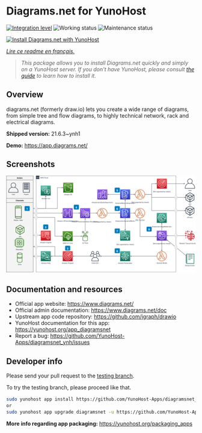 <!--
N.B.: This README was automatically generated by https://github.com/YunoHost/apps/tree/master/tools/README-generator
It shall NOT be edited by hand.
-->

# Diagrams.net for YunoHost

[![Integration level](https://dash.yunohost.org/integration/diagramsnet.svg)](https://dash.yunohost.org/appci/app/diagramsnet) ![Working status](https://ci-apps.yunohost.org/ci/badges/diagramsnet.status.svg) ![Maintenance status](https://ci-apps.yunohost.org/ci/badges/diagramsnet.maintain.svg)

[![Install Diagrams.net with YunoHost](https://install-app.yunohost.org/install-with-yunohost.svg)](https://install-app.yunohost.org/?app=diagramsnet)

*[Lire ce readme en français.](./README_fr.md)*

> *This package allows you to install Diagrams.net quickly and simply on a YunoHost server.
If you don't have YunoHost, please consult [the guide](https://yunohost.org/#/install) to learn how to install it.*

## Overview

diagrams.net (formerly draw.io) lets you create a wide range of diagrams, from simple tree and flow diagrams, to highly technical network, rack and electrical diagrams.


**Shipped version:** 21.6.3~ynh1

**Demo:** https://app.diagrams.net/

## Screenshots

![Screenshot of Diagrams.net](./doc/screenshots/screenshot.png)

## Documentation and resources

* Official app website: <https://www.diagrams.net/>
* Official admin documentation: <https://www.diagrams.net/doc>
* Upstream app code repository: <https://github.com/jgraph/drawio>
* YunoHost documentation for this app: <https://yunohost.org/app_diagramsnet>
* Report a bug: <https://github.com/YunoHost-Apps/diagramsnet_ynh/issues>

## Developer info

Please send your pull request to the [testing branch](https://github.com/YunoHost-Apps/diagramsnet_ynh/tree/testing).

To try the testing branch, please proceed like that.

``` bash
sudo yunohost app install https://github.com/YunoHost-Apps/diagramsnet_ynh/tree/testing --debug
or
sudo yunohost app upgrade diagramsnet -u https://github.com/YunoHost-Apps/diagramsnet_ynh/tree/testing --debug
```

**More info regarding app packaging:** <https://yunohost.org/packaging_apps>
